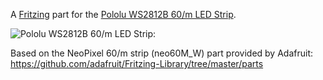 A [Fritzing](http://fritzing.org/) part for the [Pololu WS2812B 60/m LED Strip](http://www.pololu.com/product/2549).

![Pololu WS2812B 60/m LED Strip:](http://code.zebradog.com/fritzing-pololu-led-60/design/breadboard.svg)

Based on the NeoPixel 60/m strip (neo60M_W) part provided by Adafruit: <https://github.com/adafruit/Fritzing-Library/tree/master/parts>

